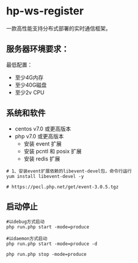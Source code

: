 # hp-ws-register
一款高性能支持分布式部署的实时通信框架。

## 服务器环境要求：

最低配置：
- 至少4G内存
- 至少40G磁盘
- 至少2v CPU

## 系统和软件

- centos v7.0 或更高版本
- php v7.0 或更高版本
  - 安装 event 扩展
  - 安装 pcntl 和 posix 扩展
  - 安装 redis 扩展

```
# 1、安装event扩展依赖的libevent-devel包，命令行运行
yum install libevent-devel -y

# https://pecl.php.net/get/event-3.0.5.tgz
```


## 启动停止

```
#以debug方式启动
php run.php start -mode=produce

#以daemon方式启动
php run.php start -mode=produce -d

php run.php stop -mode=produce
```
